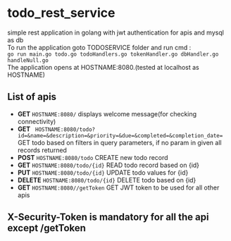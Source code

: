 # todo_rest_service
simple rest application in golang with jwt authentication for apis and mysql as db  
To run the application goto TODOSERVICE folder and run cmd :  
```go run main.go todo.go todoHandlers.go tokenHandler.go dbHandler.go handleNull.go  ```  
The application opens at HOSTNAME:8080.(tested at localhost as HOSTNAME)  
## List of apis 
* **GET** ``HOSTNAME:8080/`` displays welcome message(for checking connectivity)  
* **GET** ``` HOSTNAME:8080/todo?id=&name=&description=&priority=&due=&completed=&completion_date=``` GET todo based on filters in query parameters, if no param in given all records returned  
* **POST** ``HOSTNAME:8080/todo`` CREATE new todo record
* **GET** ``HOSTNAME:8080/todo/{id}`` READ todo record based on {id}
* **PUT** ``HOSTNAME:8080/todo/{id}`` UPDATE todo values for {id}
* **DELETE** ``HOSTNAME:8080/todo/{id}`` DELETE todo based on {id}
* **GET** ``HOSTNAME:8080//getToken`` GET JWT token to be used for all other apis
## X-Security-Token is mandatory for all the api except /getToken